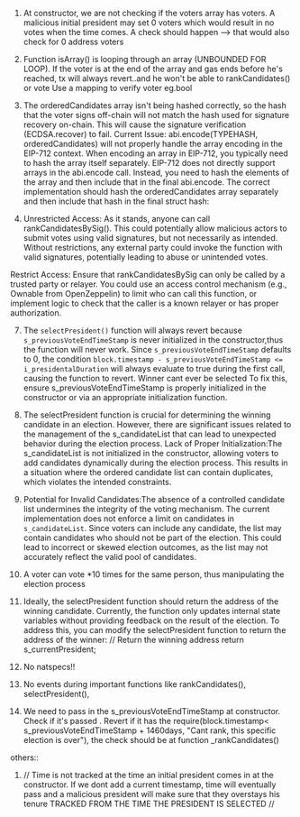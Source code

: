 1. At constructor, we are not checking if the voters array has voters. A malicious initial president may set 0 voters which would result in no votes when the time comes.
   A check should happen --> that would also check for 0 address voters

2. Function isArray() is looping through an array (UNBOUNDED FOR LOOP). If the voter is at the end of the array and gas ends before he's reached, tx will always revert..and he won't be able to rankCandidates() or vote
   Use a mapping to verify voter eg.bool

3. The orderedCandidates array isn't being hashed correctly, so the hash that the voter signs off-chain will not match the hash used for signature recovery on-chain. This will cause the signature verification (ECDSA.recover) to fail.
   Current Issue: abi.encode(TYPEHASH, orderedCandidates) will not properly handle the array encoding in the EIP-712 context.
   When encoding an array in EIP-712, you typically need to hash the array itself separately. EIP-712 does not directly support arrays in the abi.encode call. Instead, you need to hash the elements of the array and then include that in the final abi.encode.
   The correct implementation should hash the orderedCandidates array separately and then include that hash in the final struct hash:

4. Unrestricted Access: As it stands, anyone can call rankCandidatesBySig(). This could potentially allow malicious actors to submit votes using valid signatures, but not necessarily as intended. Without restrictions, any external party could invoke the function with valid signatures, potentially leading to abuse or unintended votes.

Restrict Access:
Ensure that rankCandidatesBySig can only be called by a trusted party or relayer. You could use an access control mechanism (e.g., Ownable from OpenZeppelin) to limit who can call this function, or implement logic to check that the caller is a known relayer or has proper authorization.

7. The `selectPresident()` function will always revert because `s_previousVoteEndTimeStamp` is never initialized in the constructor,thus the function will never work.
   Since `s_previousVoteEndTimeStamp` defaults to 0, the condition `block.timestamp - s_previousVoteEndTimeStamp <= i_presidentalDuration` will always evaluate to true during the first call, causing the function to revert.
   Winner cant ever be selected
   To fix this, ensure s_previousVoteEndTimeStamp is properly initialized in the constructor or via an appropriate initialization function.

8. The selectPresident function is crucial for determining the winning candidate in an election. However, there are significant issues related to the management of the s_candidateList that can lead to unexpected behavior during the election process.
   Lack of Proper Initialization:The s_candidateList is not initialized in the constructor, allowing voters to add candidates dynamically during the election process. This results in a situation where the ordered candidate list can contain duplicates, which violates the intended constraints.

9. Potential for Invalid Candidates:The absence of a controlled candidate list undermines the integrity of the voting mechanism. The current implementation does not enforce a limit on candidates in `s_candidateList`.
   Since voters can include any candidate, the list may contain candidates who should not be part of the election. This could lead to incorrect or skewed election outcomes, as the list may not accurately reflect the valid pool of candidates.

10. A voter can vote \*10 times for the same person, thus manipulating the election process
11. Ideally, the selectPresident function should return the address of the winning candidate. Currently, the function only updates internal state variables without providing feedback on the result of the election.
    To address this, you can modify the selectPresident function to return the address of the winner:
    // Return the winning address
    return s_currentPresident;

12. No natspecs!!
13. No events during important functions like rankCandidates(), selectPresident(),
14. We need to pass in the s_previousVoteEndTimeStamp at constructor. Check if it's passed <election period>. Revert if it has
    the require(block.timestamp< s_previousVoteEndTimeStamp + 1460days, "Cant rank, this specific election is over"),
    the check should be at function \_rankCandidates()

others::

1. // Time is not tracked at the time an initial president comes in at the constructor. If we dont add a current timestamp, time will eventually pass and a malicious president will make sure that they overstays his tenure
   TRACKED FROM THE TIME THE PRESIDENT IS SELECTED
   //
